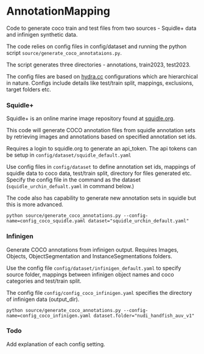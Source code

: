 # AnnotationMapping
Code to generate coco train and test files from two sources - Squidle+ data and infinigen synthetic data.  

The code relies on config files in config/dataset and running the python script `source/generate_coco_annotataions.py`.

The script generates three directories - annotations, train2023, test2023.

The config files are based on [hydra.cc](hydra.cc) configurations which are hierarchical in nature.  Configs include details like test/train split, mappings, exclusions, target folders etc.


### Squidle+
Squidle+ is an online marine image repository found at [squidle.org](squidle.org).

This code will generate COCO annotation files from squidle annotation sets by retrieving images and annotations based on specified annotation set ids.

Requires a login to squidle.org to generate an api_token.  The api tokens can be setup in `config/dataset/squidle_default.yaml`

Use config files in `config/dataset` to define annotation set ids, mappings of squidle data to coco data, test/train split, directory for files generated etc.  Specify the config file in the command as the dataset (`squidle_urchin_defualt.yaml` in command below.)

The code also has capability to generate new annotation sets in squidle but this is more advanced.  

```commandline
python source/generate_coco_annotations.py --config-name=config_coco_squidle.yaml dataset="squidle_urchin_default.yaml"
```

### Infinigen
Generate COCO annotations from infinigen output.  Requires Images, Objects, ObjectSegmentation and InstanceSegmentations folders.

Use the config file `config/dataset/infinigen_default.yaml` to specify source folder, mappings between infinigen object names and coco categories and test/train split. 

The config file `config/config_coco_infinigen.yaml` specifies the directory of infinigen data (output_dir).

```commandline
python source/generate_coco_annotations.py --config-name=config_coco_infinigen.yaml dataset.folder="nudi_handfish_auv_v1"
```


### Todo
Add explanation of each config setting.
